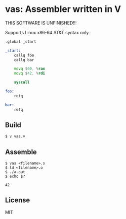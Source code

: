 
# vas: Assembler written in V

THIS SOFTWARE IS UNFINISHED!!!

Supports Linux x86-64 AT&T syntax only.

```asm
.global _start

_start:
    callq foo
    callq bar

    movq $60, %rax
    movq $42, %rdi

    syscall

foo:
    retq

bar:
    retq
```

## Build
```sh
$ v vas.v
```

## Assemble
```
$ vas <filename>.s
$ ld <filename>.o
$ ./a.out
$ echo $?

42
```

## License
MIT

